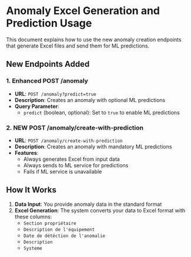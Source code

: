 # Anomaly Excel Generation and Prediction Usage

This document explains how to use the new anomaly creation endpoints that generate Excel files and send them for ML predictions.

## New Endpoints Added

### 1. Enhanced POST /anomaly
- **URL**: `POST /anomaly?predict=true`
- **Description**: Creates an anomaly with optional ML predictions
- **Query Parameter**: 
  - `predict` (boolean, optional): Set to `true` to enable ML predictions

### 2. NEW POST /anomaly/create-with-prediction
- **URL**: `POST /anomaly/create-with-prediction`
- **Description**: Creates an anomaly with mandatory ML predictions
- **Features**: 
  - Always generates Excel from input data
  - Always sends to ML service for predictions
  - Fails if ML service is unavailable

## How It Works

1. **Data Input**: You provide anomaly data in the standard format
2. **Excel Generation**: The system converts your data to Excel format with these columns:
   - `Section propriétaire`
   - `Description de l'équipement`
   - `Date de détéction de l'anomalie`
   - `Description`
   - `Systeme`
   - `Num_equipement`
3. **ML Prediction**: Excel file is sent to `http://fastapi:3000/predict`
4. **Data Enhancement**: Predictions are added to the anomaly data:
   - `predictedIntegrity`
   - `predictedDisponibility`
   - `predictedProcessSafety`
   - `predictionsData` (full prediction object)
5. **Database Save**: Enhanced anomaly data is saved to database

## Example Usage

### Using the optional prediction endpoint:

```bash
curl -X POST "http://localhost:3000/anomaly?predict=true" \
  -H "Content-Type: application/json" \
  -H "Authorization: Bearer YOUR_JWT_TOKEN" \
  -d '{
    "description": "Pump malfunction detected",
    "equipementDescription": "Main water pump P-001",
    "equipment": "P-001",
    "system": "Water System",
    "service": "Maintenance",
    "detectionDate": "2025-01-15T10:30:00Z",
    "integrity": 7.5,
    "disponibility": 8.0,
    "processSafety": 6.5,
    "criticality": 8.2
  }'
```

### Using the mandatory prediction endpoint:

```bash
curl -X POST "http://localhost:3000/anomaly/create-with-prediction" \
  -H "Content-Type: application/json" \
  -H "Authorization: Bearer YOUR_JWT_TOKEN" \
  -d '{
    "description": "Valve leak detected",
    "equipementDescription": "Control valve V-205",
    "equipment": "V-205",
    "system": "Control System",
    "service": "Operations",
    "detectionDate": "2025-01-15T14:45:00Z",
    "integrity": 6.0,
    "disponibility": 7.5,
    "processSafety": 5.5,
    "criticality": 7.8
  }'
```

## Response Format

Both endpoints return the created anomaly with additional fields:

```json
{
  "id": 123,
  "description": "Pump malfunction detected",
  "equipementDescription": "Main water pump P-001",
  "equipment": "P-001",
  "system": "Water System",
  "service": "Maintenance",
  "detectionDate": "2025-01-15T10:30:00Z",
  "integrity": 7.5,
  "disponibility": 8.0,
  "processSafety": 6.5,
  "criticality": 8.2,
  "predictedIntegrity": 7.8,
  "predictedDisponibility": 8.3,
  "predictedProcessSafety": 6.9,
  "predictionsData": {
    "Fiabilité Intégrité": 7.8,
    "Disponibilité": 8.3,
    "Process Safety": 6.9,
    "Criticité": 8.5
  },
  "predictionUsed": true,
  "excelGenerated": true,
  "createdAt": "2025-01-15T14:45:00Z",
  "updatedAt": "2025-01-15T14:45:00Z"
}
```

## Error Handling

### Optional Prediction Endpoint (`?predict=true`)
- If ML service fails: Creates anomaly without predictions
- Logs warning but continues execution
- Returns `predictionUsed: false`

### Mandatory Prediction Endpoint (`/create-with-prediction`)
- If ML service fails: Returns 400 Bad Request
- If ML service returns error: Returns 400 Bad Request with error message
- Requires ML service to be available

## Integration with Existing `/anomaly-file-submission`

The new functionality reuses the same ML prediction logic as the existing file submission endpoint, ensuring consistency across the API.

## Dependencies

- **xlsx**: For Excel file generation
- **axios**: For HTTP requests to ML service
- **FormData**: For multipart form data to ML service

## Notes

- Excel files are generated in memory and not saved to disk
- The ML service endpoint is configurable (currently: `http://fastapi:3000/predict`)
- All original anomaly creation functionality remains unchanged
- Backward compatibility is maintained
